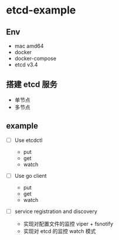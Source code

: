 # etcd-example

## Env

* mac amd64
* docker
* docker-compose
* etcd v3.4

## 搭建 etcd 服务
* 单节点
* 多节点

## example

- [ ] Use etcdctl
  - put
  - get
  - watch

- [ ] Use go client
  - put
  - get
  - watch

- [ ] service registration and discovery
  - 实现对配置文件的监控 viper + fsnotify
  - 实现对 etcd 的监控 watch 模式
